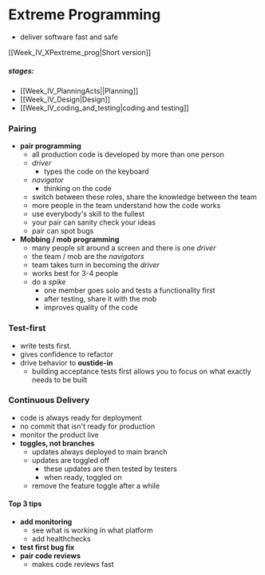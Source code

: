 # Extreme Programming
- deliver software fast and safe

[[Week_IV_XPextreme_prog|Short version]]

##### stages:
- [[Week_IV_PlanningActs||Planning]]
- [[Week_IV_Design|Design]]
- [[Week_IV_coding_and_testing|coding and testing]]

### Pairing
- **pair programming**
	- all production code is developed by more than one person
	- *driver*
		- types the code on the keyboard
	- *navigator*
		- thinking on the code
	- switch between these roles, share the knowledge between the team
	- more people in the team understand how the code works
	- use everybody's skill to the fullest
	- your pair can sanity check your ideas
	- pair can spot bugs
- **Mobbing / mob programming**
	- many people sit around a screen and there is one *driver*
	- the team / mob are the *navigators*
	- team takes turn in becoming the *driver*
	- works best for 3-4 people
	- do a *spike*
		- one member goes solo and tests a functionality first
		- after testing, share it with the mob
		- improves quality of the code

### Test-first
- write tests first.
- gives confidence to refactor
- drive behavior to **oustide-in**
	- building acceptance tests first allows you to focus on what exactly needs to be built

### Continuous Delivery
- code is always ready for deployment
- no commit that isn't ready for production
- monitor the product live
- **toggles, not branches**
	- updates always deployed to main branch
	- updates are toggled off 
		- these updates are then tested by testers
		- when ready, toggled on
	- remove the feature toggle after a while

#### Top 3 tips
- **add monitoring**
	- see what is working in what platform
	- add healthchecks
- **test first bug fix**
- **pair code reviews**
	- makes code reviews fast